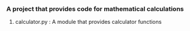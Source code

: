 ### A project that provides code for mathematical calculations
1. calculator.py : A module that provides calculator functions
